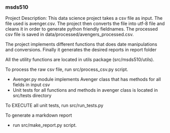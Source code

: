 ### msds510
Project Description: This data science project takes a csv file as input. The file used is avenger.csv. The project then converts the
file into utf-8 file and cleans it in order to generate python friendly fieldnames. The processed csv file is saved in data/processed/avengers_processed.csv.

The project implements different functions that does date manipulations and conversions. Finally it generates the desired reports in report folder

All the utility functions are located in utils package (src/msds510/utils).

To process the raw csv file, run src/process_csv.py script.
* Avenger.py module implements Avenger class that has methods for all fields in input csv
* Unit tests for all functions and methods in avenger class is located in src/tests directory

To EXECUTE all unit tests, run src/run_tests.py

To generate a markdown report
* run src/make_report.py script.

